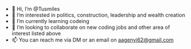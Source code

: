 - 👋 Hi, I’m @Tusmiles
- 👀 I’m interested in politics, construction, leadership and wealth creation
- 🌱 I’m currently learning codeing
- 💞️ I’m looking to collaborate on new coding jobs and other area of interest listed above
- 📫 You can reach me via DM or an email on aagenyi62@gmail.com

<!---
Tusmiles/Tusmiles is a ✨ special ✨ repository because its `README.md` (this file) appears on your GitHub profile.
You can click the Preview link to take a look at your changes.
--->
